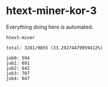 # htext-miner-kor-3

Everything doing here is automated.

```
htext-miner

total: 3281/9855 (33.29274479959412%)

job0: 594
job1: 691
job2: 642
job3: 707
job4: 647
```